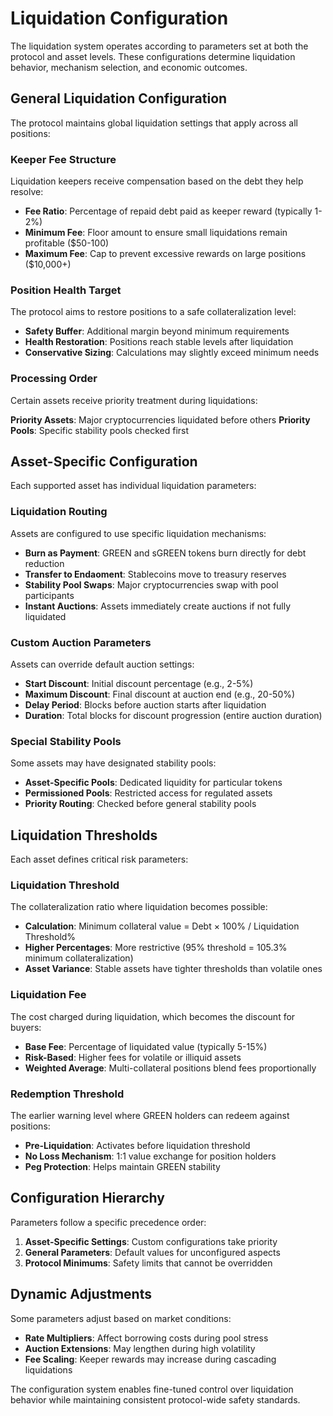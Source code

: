 # Liquidation Configuration

The liquidation system operates according to parameters set at both the protocol and asset levels. These configurations determine liquidation behavior, mechanism selection, and economic outcomes.

## General Liquidation Configuration

The protocol maintains global liquidation settings that apply across all positions:

### Keeper Fee Structure

Liquidation keepers receive compensation based on the debt they help resolve:

- **Fee Ratio**: Percentage of repaid debt paid as keeper reward (typically 1-2%)
- **Minimum Fee**: Floor amount to ensure small liquidations remain profitable ($50-100)
- **Maximum Fee**: Cap to prevent excessive rewards on large positions ($10,000+)

### Position Health Target

The protocol aims to restore positions to a safe collateralization level:

- **Safety Buffer**: Additional margin beyond minimum requirements
- **Health Restoration**: Positions reach stable levels after liquidation
- **Conservative Sizing**: Calculations may slightly exceed minimum needs

### Processing Order

Certain assets receive priority treatment during liquidations:

**Priority Assets**: Major cryptocurrencies liquidated before others
**Priority Pools**: Specific stability pools checked first

## Asset-Specific Configuration

Each supported asset has individual liquidation parameters:

### Liquidation Routing

Assets are configured to use specific liquidation mechanisms:

- **Burn as Payment**: GREEN and sGREEN tokens burn directly for debt reduction
- **Transfer to Endaoment**: Stablecoins move to treasury reserves
- **Stability Pool Swaps**: Major cryptocurrencies swap with pool participants
- **Instant Auctions**: Assets immediately create auctions if not fully liquidated

### Custom Auction Parameters

Assets can override default auction settings:

- **Start Discount**: Initial discount percentage (e.g., 2-5%)
- **Maximum Discount**: Final discount at auction end (e.g., 20-50%)
- **Delay Period**: Blocks before auction starts after liquidation
- **Duration**: Total blocks for discount progression (entire auction duration)

### Special Stability Pools

Some assets may have designated stability pools:

- **Asset-Specific Pools**: Dedicated liquidity for particular tokens
- **Permissioned Pools**: Restricted access for regulated assets
- **Priority Routing**: Checked before general stability pools

## Liquidation Thresholds

Each asset defines critical risk parameters:

### Liquidation Threshold

The collateralization ratio where liquidation becomes possible:

- **Calculation**: Minimum collateral value = Debt × 100% / Liquidation Threshold%
- **Higher Percentages**: More restrictive (95% threshold = 105.3% minimum collateralization)
- **Asset Variance**: Stable assets have tighter thresholds than volatile ones

### Liquidation Fee

The cost charged during liquidation, which becomes the discount for buyers:

- **Base Fee**: Percentage of liquidated value (typically 5-15%)
- **Risk-Based**: Higher fees for volatile or illiquid assets
- **Weighted Average**: Multi-collateral positions blend fees proportionally

### Redemption Threshold

The earlier warning level where GREEN holders can redeem against positions:

- **Pre-Liquidation**: Activates before liquidation threshold
- **No Loss Mechanism**: 1:1 value exchange for position holders
- **Peg Protection**: Helps maintain GREEN stability

## Configuration Hierarchy

Parameters follow a specific precedence order:

1. **Asset-Specific Settings**: Custom configurations take priority
2. **General Parameters**: Default values for unconfigured aspects
3. **Protocol Minimums**: Safety limits that cannot be overridden

## Dynamic Adjustments

Some parameters adjust based on market conditions:

- **Rate Multipliers**: Affect borrowing costs during pool stress
- **Auction Extensions**: May lengthen during high volatility
- **Fee Scaling**: Keeper rewards may increase during cascading liquidations

The configuration system enables fine-tuned control over liquidation behavior while maintaining consistent protocol-wide safety standards.